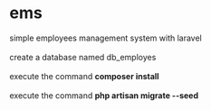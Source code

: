 # ems
simple employees management system with laravel<br><br>
create a database named db_employes<br><br>
execute the command <b>composer install</b><br><br>
execute the command <b>php artisan migrate --seed</b><br><br>

